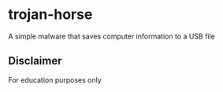 # trojan-horse
A simple malware that saves computer information to a USB file



## Disclaimer
For education purposes only
